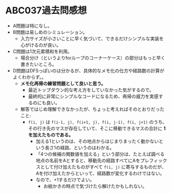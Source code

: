 # ABC037過去問感想

- A問題は特になし。
- B問題は易しめのシミュレーション。
  - 入力サイズが小さいことに早く気づいて、できるだけシンプルな実装を心がけるのが良い。
- C問題は1次元累積和を利用。
  - 場合分け（というよりforループのコーナーケース）の部分はもっと早く書きたいところ。
- D問題はDFSっぽいのは分かるが、具体的なメモ化の仕方や経路数の計算がよくわからず。。
  - **メモ化再帰の練習問題として良いと思う。**
    - 最近トップダウン的な考え方をしていなかった気がするので。
    - 最終的に非常にシンプルなコードになるため、再帰の威力を実感するのにも良い。
  - 解答ではじめ理解できなかったが、ちょっと考えればそのとおりだったこと:
    - `f(i, j)` は `f(i-1, j), f(i+1, j), f(i, j-1), f(i, j+1)` のうち、その行き先のマスが存在していて、そこに移動できるマスの合計に **1を加えたものである。**
      - 加える1というのは、その地点からはじまりまったく動かないという長さ1の経路、というのはわかる。
      - 「4つの候補の関数値を加える」という部分は、たとえば調べる地点の名前をAとすると、移動先の経路すべてにAをプレフィックスとして付け加えたものがすべて `f(i, j)` に寄与するものだが、Aを付け加えたからといって、経路数が変化するわけではない。
      - なので、+1するだけでよい。
        - お絵かきの時点で気づけたら解けたかもしれない。

